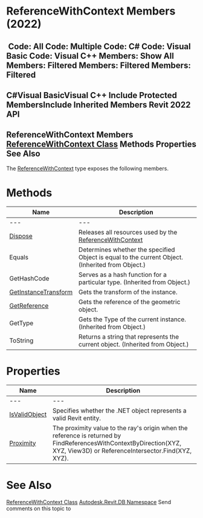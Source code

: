 # ReferenceWithContext Members (2022)

﻿
 Code: All Code: Multiple Code: C# Code: Visual Basic Code: Visual C++  Members: Show All Members: Filtered Members: Filtered Members: Filtered   
---  
C#Visual BasicVisual C++
Include Protected MembersInclude Inherited Members
Revit 2022 API  
---  
ReferenceWithContext Members  
[ReferenceWithContext Class](fccc2688-a00f-9e3a-26bf-f6d04a58c56c.md "ReferenceWithContext Class") Methods Properties See Also  
---  
The [ReferenceWithContext](fccc2688-a00f-9e3a-26bf-f6d04a58c56c.md "ReferenceWithContext Class") type exposes the following members.
# Methods
| Name | Description |
| --- | --- |
| --- | --- | --- |
| [Dispose](6163954f-3321-2565-bc9c-2cd25e0cec29.md "Dispose Method") | Releases all resources used by the [ReferenceWithContext](fccc2688-a00f-9e3a-26bf-f6d04a58c56c.md "ReferenceWithContext Class") |
| Equals | Determines whether the specified Object is equal to the current Object. (Inherited from Object.) |
| GetHashCode | Serves as a hash function for a particular type.  (Inherited from Object.) |
| [GetInstanceTransform](0a0ebb47-03a3-5fdf-9978-437c8447f102.md "GetInstanceTransform Method") | Gets the transform of the instance. |
| [GetReference](a430c4b9-9a9b-b16a-b97a-fe8510d3e38d.md "GetReference Method") | Gets the reference of the geometric object. |
| GetType | Gets the Type of the current instance. (Inherited from Object.) |
| ToString | Returns a string that represents the current object. (Inherited from Object.) |

# Properties
| Name | Description |
| --- | --- |
| --- | --- | --- |
| [IsValidObject](19583369-5375-e195-7384-345e59a565ca.md "IsValidObject Property") | Specifies whether the .NET object represents a valid Revit entity. |
| [Proximity](df3b73ef-3dff-c2d4-885f-1535d0871a45.md "Proximity Property") | The proximity value to the ray's origin when the reference is returned by FindReferencesWithContextByDirection(XYZ, XYZ, View3D) or ReferenceIntersector.Find(XYZ, XYZ). |

# See Also
[ReferenceWithContext Class](fccc2688-a00f-9e3a-26bf-f6d04a58c56c.md "ReferenceWithContext Class")
[Autodesk.Revit.DB Namespace](87546ba7-461b-c646-cbb1-2cb8f5bff8b2.md "Autodesk.Revit.DB Namespace")
Send comments on this topic to 